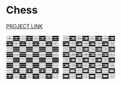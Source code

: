 # Chess
<a href="https://drive.google.com/open?id=1tQhoR_PlFVWnr9dzcFRnqQTStmEQhVSO" target="_blank"> PROJECT LINK </a> 

<img src="chess.JPG" width="300">





